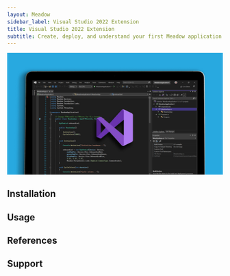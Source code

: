 ```yaml
---
layout: Meadow
sidebar_label: Visual Studio 2022 Extension
title: Visual Studio 2022 Extension
subtitle: Create, deploy, and understand your first Meadow application.
---
```


![Visual Studio Code Meadow Extension](wildernesslabs-meadow-vs-extension.jpg)

## Installation



## Usage



## References



## Support